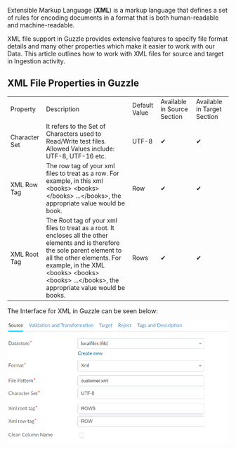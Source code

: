 Extensible Markup Language (**XML**) is a markup language that defines a set of rules for encoding documents in a format that is both human-readable and machine-readable.

XML file support in Guzzle provides extensive features to specify file format details and many other properties which make it easier to work with our Data. This article outlines how to work with XML files for source and target in Ingestion activity.  

## XML File Properties in Guzzle

<table>
  <tr>
    <td>Property </td>
    <td>Description</td>
    <td>Default Value</td>
    <td>Available in Source Section</td>
    <td>Available in Target Section</td>
  </tr>
  <tr>
    <td>Character Set</td>
    <td>It refers to the Set of Characters used to Read/Write test files. Allowed Values include: UTF-8, UTF-16 etc.</td>
    <td>UTF-8</td>
    <td> ✔</td>
    <td> ✔</td>
  </tr>
  <tr>
    <td>XML Row Tag</td>
    <td>The row tag of your xml files to treat as a row. 
For example, in this xml &lt;books&gt; &lt;books&gt;&lt;/books&gt; ...&lt;/books&gt;, the appropriate value would be book.
    </td>
    <td> Row</td>
    <td> ✔</td>
    <td> ✔</td>
  </tr>
  <tr>
    <td>XML Root Tag</td>
    <td>The Root tag of your xml files to treat as a root.  It encloses all the other elements and is therefore the sole parent element to all the other elements.
 For example, in the XML  &lt;books&gt; &lt;books&gt; &lt;books&gt; ...&lt;/books&gt;, the appropriate value would be books.
    </td>
    <td> Rows</td>
    <td> ✔</td>
    <td> ✔</td>
  </tr>
</table>


The Interface for XML in Guzzle can be seen below:

![image alt text](/img/docs/how-to-guides/ingest_data/xml.png)

